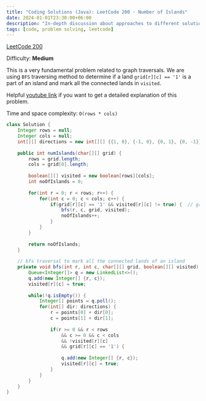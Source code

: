 ```yaml
---
title: "Coding Solutions (Java): LeetCode 200 - Number of Islands"
date: 2024-01-01T23:30:00+06:00
description: "In-depth discussion about approaches to different solutions of LeetCode 200"
tags: [code, problem solving, leetcode]
---
```

[LeetCode 200](https://leetcode.com/problems/number-of-islands/)

Difficulty: **Medium**

This is a very fundamental problem related to graph traversals. We are using `BFS` traversing method to determine if a land `grid[r][c] == '1'` is a part of an island and mark all the connected lands in `visited`.

Helpful [youtube link](https://www.youtube.com/watch?v=pV2kpPD66nE) if you want to get a detailed explanation of this problem.

Time and space complexity: `O(rows * cols)`

```java
class Solution {
    Integer rows = null;
	Integer cols = null;
	int[][] directions = new int[][] {{1, 0}, {-1, 0}, {0, 1}, {0, -1}};
	
	public int numIslands(char[][] grid) {
		rows = grid.length;
		cols = grid[0].length;
		
		boolean[][] visited = new boolean[rows][cols];
		int noOfIslands = 0;
		
		for(int r = 0; r < rows; r++) {
			for(int c = 0; c < cols; c++) {
				if(grid[r][c] == '1' && visited[r][c] != true) {  // grid search every piece of land
					bfs(r, c, grid, visited);
					noOfIslands++;
				}
			}
		}			
		
		return noOfIslands;
    }
    
	// bfs traversal to mark all the connected lands of an island
	private void bfs(int r, int c, char[][] grid, boolean[][] visited) {
		Queue<Integer[]> q = new LinkedList<>();
		q.add(new Integer[] {r, c});		
		visited[r][c] = true;
		
		while(!q.isEmpty()) {
			Integer[] points = q.poll();
			for(int[] dir: directions) {
				r = points[0] + dir[0];
				c = points[1] + dir[1];
				
				if(r >= 0 && r < rows 
					&& c >= 0 && c < cols 
					&& !visited[r][c]
					&& grid[r][c] == '1') {	
                    
					q.add(new Integer[] {r, c});		
					visited[r][c] = true;					
				}
			}		
		}
	}
}

```

